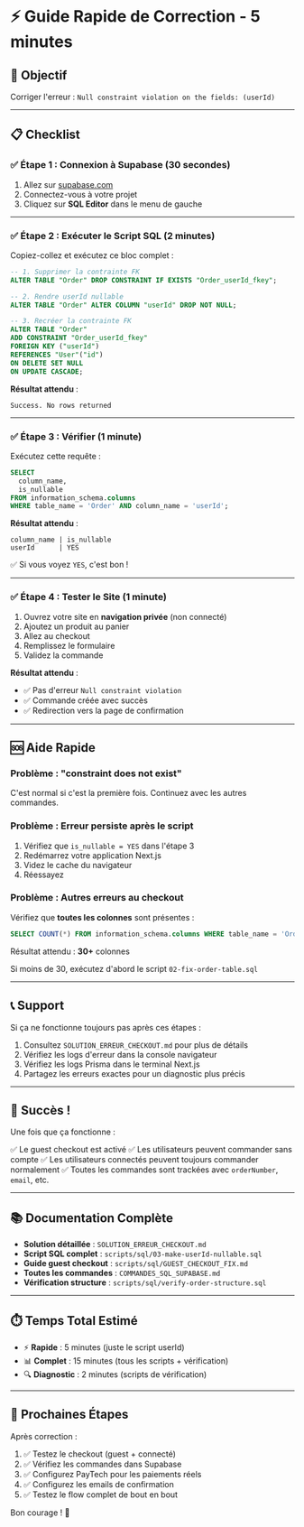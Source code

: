 # ⚡ Guide Rapide de Correction - 5 minutes

## 🎯 Objectif

Corriger l'erreur : `Null constraint violation on the fields: (userId)`

---

## 📋 Checklist

### ✅ Étape 1 : Connexion à Supabase (30 secondes)

1. Allez sur [supabase.com](https://supabase.com)
2. Connectez-vous à votre projet
3. Cliquez sur **SQL Editor** dans le menu de gauche

---

### ✅ Étape 2 : Exécuter le Script SQL (2 minutes)

Copiez-collez et exécutez ce bloc complet :

```sql
-- 1. Supprimer la contrainte FK
ALTER TABLE "Order" DROP CONSTRAINT IF EXISTS "Order_userId_fkey";

-- 2. Rendre userId nullable
ALTER TABLE "Order" ALTER COLUMN "userId" DROP NOT NULL;

-- 3. Recréer la contrainte FK
ALTER TABLE "Order" 
ADD CONSTRAINT "Order_userId_fkey" 
FOREIGN KEY ("userId") 
REFERENCES "User"("id") 
ON DELETE SET NULL 
ON UPDATE CASCADE;
```

**Résultat attendu** :
```
Success. No rows returned
```

---

### ✅ Étape 3 : Vérifier (1 minute)

Exécutez cette requête :

```sql
SELECT 
  column_name,
  is_nullable
FROM information_schema.columns
WHERE table_name = 'Order' AND column_name = 'userId';
```

**Résultat attendu** :
```
column_name | is_nullable
userId      | YES
```

✅ Si vous voyez `YES`, c'est bon !

---

### ✅ Étape 4 : Tester le Site (1 minute)

1. Ouvrez votre site en **navigation privée** (non connecté)
2. Ajoutez un produit au panier
3. Allez au checkout
4. Remplissez le formulaire
5. Validez la commande

**Résultat attendu** :
- ✅ Pas d'erreur `Null constraint violation`
- ✅ Commande créée avec succès
- ✅ Redirection vers la page de confirmation

---

## 🆘 Aide Rapide

### Problème : "constraint does not exist"

C'est normal si c'est la première fois. Continuez avec les autres commandes.

### Problème : Erreur persiste après le script

1. Vérifiez que `is_nullable = YES` dans l'étape 3
2. Redémarrez votre application Next.js
3. Videz le cache du navigateur
4. Réessayez

### Problème : Autres erreurs au checkout

Vérifiez que **toutes les colonnes** sont présentes :

```sql
SELECT COUNT(*) FROM information_schema.columns WHERE table_name = 'Order';
```

Résultat attendu : **30+** colonnes

Si moins de 30, exécutez d'abord le script `02-fix-order-table.sql`

---

## 📞 Support

Si ça ne fonctionne toujours pas après ces étapes :

1. Consultez `SOLUTION_ERREUR_CHECKOUT.md` pour plus de détails
2. Vérifiez les logs d'erreur dans la console navigateur
3. Vérifiez les logs Prisma dans le terminal Next.js
4. Partagez les erreurs exactes pour un diagnostic plus précis

---

## 🎉 Succès !

Une fois que ça fonctionne :

✅ Le guest checkout est activé
✅ Les utilisateurs peuvent commander sans compte
✅ Les utilisateurs connectés peuvent toujours commander normalement
✅ Toutes les commandes sont trackées avec `orderNumber`, `email`, etc.

---

## 📚 Documentation Complète

- **Solution détaillée** : `SOLUTION_ERREUR_CHECKOUT.md`
- **Script SQL complet** : `scripts/sql/03-make-userId-nullable.sql`
- **Guide guest checkout** : `scripts/sql/GUEST_CHECKOUT_FIX.md`
- **Toutes les commandes** : `COMMANDES_SQL_SUPABASE.md`
- **Vérification structure** : `scripts/sql/verify-order-structure.sql`

---

## ⏱️ Temps Total Estimé

- ⚡ **Rapide** : 5 minutes (juste le script userId)
- 📊 **Complet** : 15 minutes (tous les scripts + vérification)
- 🔍 **Diagnostic** : 2 minutes (scripts de vérification)

---

## 🚀 Prochaines Étapes

Après correction :

1. ✅ Testez le checkout (guest + connecté)
2. ✅ Vérifiez les commandes dans Supabase
3. ✅ Configurez PayTech pour les paiements réels
4. ✅ Configurez les emails de confirmation
5. ✅ Testez le flow complet de bout en bout

Bon courage ! 💪
